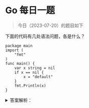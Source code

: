 # Go 每日一题

> 今日（2023-07-20）的题目如下

下面的代码有几处语法问题，各是什么？

```golang
package main
import (
    "fmt"
)
func main() {
    var x string = nil
    if x == nil {
        x = "default"
    }
    fmt.Println(x)
}
```

<details>
<summary>答案解析：</summary>
<div>

参考答案及解析：2 处有语法问题。

golang 的字符串类型是不能赋值 nil 的，也不能跟 nil 比较。

</div>
</details>
